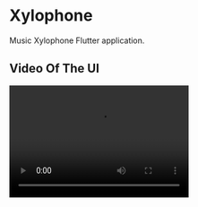 # Xylophone

Music Xylophone Flutter application.

## Video Of The UI

<video src="https://github.com/Sumit-Budhiraja/Flutter-App-development/blob/master/video/WhatsApp%20Video%202020-04-05%20at%2010.13.59%20PM.3gpp" width="320" height="200" controls preload></video>
